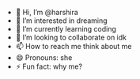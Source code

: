 - 👋 Hi, I’m @harshira
- 👀 I’m interested in dreaming
- 🌱 I’m currently learning coding
- 💞️ I’m looking to collaborate on idk
- 📫 How to reach me think about me
- 😄 Pronouns: she
- ⚡ Fun fact: why me?

<!---
harshira/harshira is a ✨ special ✨ repository because its `README.md` (this file) appears on your GitHub profile.
You can click the Preview link to take a look at your changes.
--->
